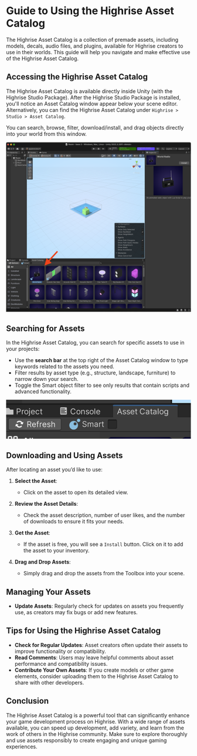 # Guide to Using the Highrise Asset Catalog

The Highrise Asset Catalog is a collection of premade assets, including models, decals, audio files, and plugins, available for Highrise creators to use in their worlds. This guide will help you navigate and make effective use of the Highrise Asset Catalog.

## Accessing the Highrise Asset Catalog

The Highrise Asset Catalog is available directly inside Unity (with the Highrise Studio Package). After the Highrise Studio Package is installed, you'll notice an Asset Catalog window appear below your scene editor. Alternatively, you can find the Highrise Asset Catalog under `Highrise > Studio > Asset Catalog`.

You can search, browse, filter, download/install, and drag objects directly into your world from this window.

![Highrise Asset Catalog](/assets/learn/guides/studio/creating-your-first-world/asset-catalog.png)

## Searching for Assets

In the Highrise Asset Catalog, you can search for specific assets to use in your projects:

- Use the **search bar** at the top right of the Asset Catalog window to type keywords related to the assets you need.
- Filter results by asset type (e.g., structure, landscape, furniture) to narrow down your search.
- Toggle the Smart object filter to see only results that contain scripts and advanced functionality.

![Smart Object Filter](/assets/learn/guides/studio/assets/smart-object-filter.png)


## Downloading and Using Assets

After locating an asset you’d like to use:

1. **Select the Asset**:
   - Click on the asset to open its detailed view.
   
2. **Review the Asset Details**:
   - Check the asset description, number of user likes, and the number of downloads to ensure it fits your needs.

3. **Get the Asset**:
   - If the asset is free, you will see a `Install` button. Click on it to add the asset to your inventory.

4. **Drag and Drop Assets**:
   - Simply drag and drop the assets from the Toolbox into your scene.

## Managing Your Assets

- **Update Assets**: Regularly check for updates on assets you frequently use, as creators may fix bugs or add new features.

## Tips for Using the Highrise Asset Catalog

- **Check for Regular Updates**: Asset creators often update their assets to improve functionality or compatibility.
- **Read Comments**: Users may leave helpful comments about asset performance and compatibility issues.
- **Contribute Your Own Assets**: If you create models or other game elements, consider uploading them to the Highrise Asset Catalog to share with other developers.

## Conclusion

The Highrise Asset Catalog is a powerful tool that can significantly enhance your game development process on Highrise. With a wide range of assets available, you can speed up development, add variety, and learn from the work of others in the Highrise community. Make sure to explore thoroughly and use assets responsibly to create engaging and unique gaming experiences.
